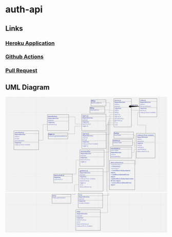 # auth-api

## Links
### [Heroku Application](https://hadeel-auth-api.herokuapp.com/)
### [Github Actions](https://github.com/hadeel999/auth-api/actions)
### [Pull Request](https://github.com/hadeel999/auth-api/pull/1)

## UML Diagram
![](./auth-api1.PNG)
![](./auth-api2.PNG)
